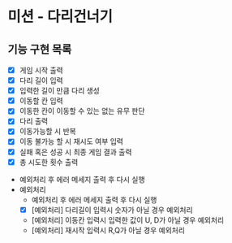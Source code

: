 # 미션 - 다리건너기

## 기능 구현 목록
- [X] 게임 시작 출력
- [X] 다리 길이 입력
- [X] 입력한 길이 만큼 다리 생성
- [X] 이동할 칸 입력
- [X] 이동한 칸이 이동할 수 있는 없는 유무 판단
- [X] 다리 출력
- [X] 이동가능할 시 반복
- [X] 이동 불가능 할 시 재시도 여부 입력
- [X] 실패 혹은 성공 시 최종 게임 결과 출력
- [X] 총 시도한 횟수 출력
- 예외처리 후 에러 메세지 출력 후 다시 실행
- 예외처리
  - 예외처리 후 에러 메세지 출력 후 다시 실행
  - [X] [예외처리] 다리길이 입력시 숫자가 아닐 경우 예외처리
  - [예외처리] 이동칸 입력시 입력한 값이 U, D가 아닐 경우 예외처리
  - [예외처리] 재시작 입력시 R,Q가 아닐 경우 예외처리